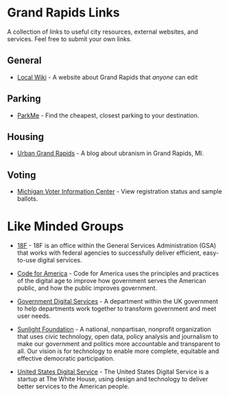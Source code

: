 # Grand Rapids Links

A collection of links to useful city resources, external websites, and services. Feel free to submit your own links.

## General

- [Local Wiki](https://localwiki.org/gr/) - A website about Grand Rapids that _anyone_ can edit

## Parking

- [ParkMe](https://www.parkme.com/grand-rapids-mi-parking) - Find the cheapest, closest parking to your destination.

## Housing

- [Urban Grand Rapids](https://urbangr.org/) - A blog about ubranism in Grand Rapids, MI.

## Voting

- [Michigan Voter Information Center](https://webapps.sos.state.mi.us/MVIC/) - View registration status and sample ballots.

# Like Minded Groups

- [18F](https://18f.gsa.gov) - 18F is an office within the General Services Administration (GSA) that works with federal agencies to successfully deliver efficient, easy-to-use digital services.

- [Code for America](https://www.codeforamerica.org) - Code for America uses the principles and practices of the digital age to improve how government serves the American public, and how the public improves government.

- [Government Digital Services](https://www.gov.uk/government/organisations/government-digital-service) - A department within the UK government to help departments work together to transform government and meet user needs.

- [Sunlight Foundation](https://sunlightfoundation.com) - A national, nonpartisan, nonprofit organization that uses civic technology, open data, policy analysis and journalism to make our government and politics more accountable and transparent to all. Our vision is for technology to enable more complete, equitable and effective democratic participation.

- [United States Digital Service](https://www.usds.gov) - The United States Digital Service is a startup at The White House, using design and technology to deliver better services to the American people.
